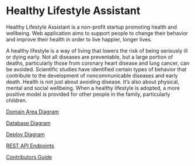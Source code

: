# Healthy Lifestyle Assistant

Healthy Lifestyle Assistant is a non-profit startup promoting health and wellbeing. Web application aims to support people to change their behavior and improve their health in order to live happier, longer lives.

A healthy lifestyle is a way of living that lowers the risk of being seriously ill or dying early. Not all diseases are preventable, but a large portion of deaths, particularly those from coronary heart disease and lung cancer, can be avoided. Scientific studies have identified certain types of behavior that contribute to the development of noncommunicable diseases and early death. Health is not just about avoiding disease. It’s also about physical, mental and social wellbeing. When a healthy lifestyle is adopted, a more positive model is provided for other people in the family, particularly children.

[Domain Area Diagram](https://github.com/Healthy-Lifestyle-Assistant/docs/blob/main/Diagrams/Domain-Diagram.md)

[Database Diagram](https://github.com/Healthy-Lifestyle-Assistant/docs/blob/main/Diagrams/Database-Diagram.md)

[Deploy Diagram](https://github.com/Healthy-Lifestyle-Assistant/docs/blob/main/Diagrams/Deploy-Diagram.md)

[REST API Endpoints](https://github.com/Healthy-Lifestyle-Assistant/docs/tree/main/REST-API)

[Contributors Guide](https://github.com/Healthy-Lifestyle-Assistant/docs/blob/main/Contributors-Guide.md)
